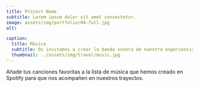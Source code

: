 ```yaml
---
title: Project Name
subtitle: Lorem ipsum dolor sit amet consectetur.
image: assets/img/portfolio/04-full.jpg
alt: 

caption:
  title: Música
  subtitle: Os invitamos a crear la banda sonora de nuestra experiencia
  thumbnail: ../assets/img/travel/music.jpg
---
```

Añade tus canciones favoritas a la lista de música que hemos creado en Spotify para que nos acompañen en nuestros trayectos.


